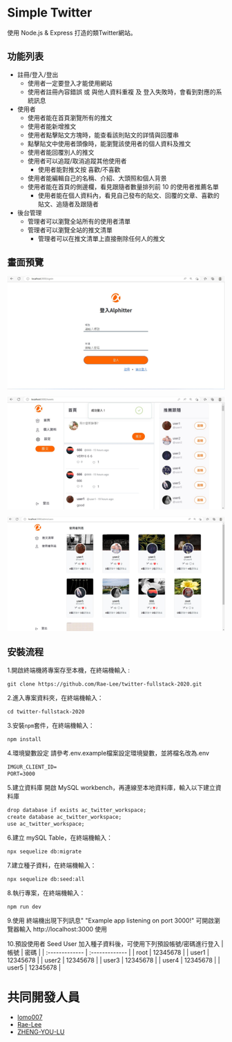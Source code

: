 # Simple Twitter

使用 Node.js & Express 打造的類Twitter網站。

## 功能列表

- 註冊/登入/登出
  - 使用者一定要登入才能使用網站
  - 使用者註冊內容錯誤 或 與他人資料重複 及 登入失敗時，會看到對應的系統訊息
- 使用者
  - 使用者能在首頁瀏覽所有的推文
  - 使用者能新增推文
  - 使用者點擊貼文方塊時，能查看該則貼文的詳情與回覆串
  - 點擊貼文中使用者頭像時，能瀏覽該使用者的個人資料及推文
  - 使用者能回覆別人的推文
  - 使用者可以追蹤/取消追蹤其他使用者
	- 使用者能對推文按 喜歡/不喜歡
  - 使用者能編輯自己的名稱、介紹、大頭照和個人背景
  - 使用者能在首頁的側邊欄，看見跟隨者數量排列前 10 的使用者推薦名單
	- 使用者能在個人資料內，看見自己發布的貼文、回覆的文章、喜歡的貼文、追隨者及跟隨者
- 後台管理
  - 管理者可以瀏覽全站所有的使用者清單
  - 管理者可以瀏覽全站的推文清單
	- 管理者可以在推文清單上直接刪除任何人的推文

## 畫面預覽

![login](/public/images/tweets-login.jpg)

![index](/public/images/tweets-index.jpg)

![admin](/public/images/admin.jpg)

## 安裝流程

1.開啟終端機將專案存至本機，在終端機輸入 :
```
git clone https://github.com/Rae-Lee/twitter-fullstack-2020.git
```
2.進入專案資料夾，在終端機輸入：
```
cd twitter-fullstack-2020
```
3.安裝`npm`套件，在終端機輸入：
```
npm install
```
4.環境變數設定 請參考.env.example檔案設定環境變數，並將檔名改為.env
```
IMGUR_CLIENT_ID= 
PORT=3000
```
5.建立資料庫
開啟 MySQL workbench，再連線至本地資料庫，輸入以下建立資料庫 
```
drop database if exists ac_twitter_workspace;
create database ac_twitter_workspace;
use ac_twitter_workspace;
```
6.建立 mySQL Table，在終端機輸入：
```
npx sequelize db:migrate 
```
7.建立種子資料，在終端機輸入：
```
npx sequelize db:seed:all 
```
8.執行專案，在終端機輸入：
```
npm run dev
```
9.使用
終端機出現下列訊息" "Example app listening on port 3000!"
可開啟瀏覽器輸入 http://localhost:3000 使用

10.預設使用者 Seed User
加入種子資料後，可使用下列預設帳號/密碼進行登入
| 帳號 | 密碼 |
| :------------- | :------------- |
| root  | 12345678 |
| user1 | 12345678 |
| user2 | 12345678 |
| user3 | 12345678 |
| user4 | 12345678 |
| user5 | 12345678 |

# 共同開發人員

- [lomo007](https://github.com/lomo007)
- [Rae-Lee](https://github.com/Rae-Lee)
- [ZHENG-YOU-LU](https://github.com/ZHENG-YOU-LU)
